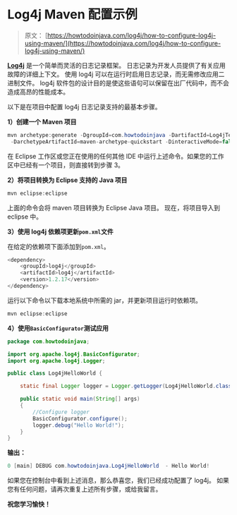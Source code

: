 # Log4j Maven 配置示例

> 原文： [https://howtodoinjava.com/log4j/how-to-configure-log4j-using-maven/](https://howtodoinjava.com/log4j/how-to-configure-log4j-using-maven/)

[**Log4j**](https://logging.apache.org/log4j/1.2/ "log4j home page") 是一个简单而灵活的日志记录框架。 日志记录为开发人员提供了有关应用故障的详细上下文。 使用 log4j 可以在运行时启用日志记录，而无需修改应用二进制文件。 log4j 软件包的设计目的是使这些语句可以保留在出厂代码中，而不会造成高昂的性能成本。

以下是在项目中配置 log4j 日志记录支持的最基本步骤。

**1）创建一个 Maven 项目**

```java
mvn archetype:generate -DgroupId=com.howtodoinjava -DartifactId=Log4jTestProject
 -DarchetypeArtifactId=maven-archetype-quickstart -DinteractiveMode=false
```

在 Eclipse 工作区或您正在使用的任何其他 IDE 中运行上述命令。如果您的工作区中已经有一个项目，则直接转到步骤 3。

**2）将项目转换为 Eclipse 支持的 Java 项目**

```java
mvn eclipse:eclipse
```

上面的命令会将 maven 项目转换为 Eclipse Java 项目。 现在，将项目导入到 eclipse 中。

**3）使用 log4j 依赖项更新`pom.xml`文件**

在给定的依赖项下面添加到`pom.xml`。

```java
<dependency>
	<groupId>log4j</groupId>
	<artifactId>log4j</artifactId>
	<version>1.2.17</version>
</dependency>

```

运行以下命令以下载本地系统中所需的 jar，并更新项目运行时依赖项。

```java
mvn eclipse:eclipse
```

**4）使用`BasicConfigurator`测试应用**

```java
package com.howtodoinjava;

import org.apache.log4j.BasicConfigurator;
import org.apache.log4j.Logger;

public class Log4jHelloWorld {

	static final Logger logger = Logger.getLogger(Log4jHelloWorld.class);

	public static void main(String[] args)
	{
		//Configure logger
		BasicConfigurator.configure();
		logger.debug("Hello World!");
	}
}

```

**输出：**

```java
0 [main] DEBUG com.howtodoinjava.Log4jHelloWorld  - Hello World!
```

如果您在控制台中看到上述消息，那么恭喜您，我们已经成功配置了 log4j。 如果您有任何问题，请再次重复上述所有步骤，或给我留言。

**祝您学习愉快！**